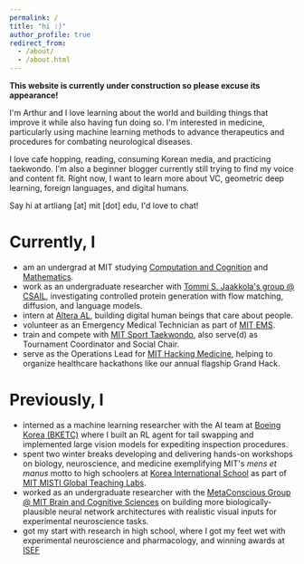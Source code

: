 ```yaml
---
permalink: /
title: "hi :)"
author_profile: true
redirect_from: 
  - /about/
  - /about.html
---
```


**This website is currently under construction so please excuse its appearance!**

I'm Arthur and I love learning about the world and building things that improve it while also having fun doing so. I'm interested in medicine, particularly using machine learning methods to advance therapeutics and procedures for combating neurological diseases.

I love cafe hopping, reading, consuming Korean media, and practicing taekwondo. I'm also a beginner blogger currently still trying to find my voice and content fit. Right now, I want to learn more about VC, geometric deep learning, foreign languages, and digital humans.

Say hi at artliang [at] mit [dot] edu, I'd love to chat!

Currently, I
======
* am an undergrad at MIT studying [Computation and Cognition](https://mitadmissions.org/blogs/entry/my-major-course-6-9/) and [Mathematics](https://mitadmissions.org/blogs/entry/thoughts-on-mathmit/).
* work as an undergraduate researcher with [Tommi S. Jaakkola's group @ CSAIL](https://people.csail.mit.edu/tommi/), investigating controlled protein generation with flow matching, diffusion, and language models.
* intern at [Altera AL](https://altera.al/), building digital human beings that care about people.
* volunteer as an Emergency Medical Technician as part of [MIT EMS](https://ems.mit.edu/).
* train and compete with [MIT Sport Taekwondo](https://web.mit.edu/taekwondo/), also serve(d) as Tournament Coordinator and Social Chair.
* serve as the Operations Lead for [MIT Hacking Medicine](https://www.hackingmedicine.mit.edu/), helping to organize healthcare hackathons like our annual flagship Grand Hack.

Previously, I
======
* interned as a machine learning researcher with the AI team at [Boeing Korea (BKETC)](https://www.boeing.co.kr/boeing-korea/about-boeing-korea) where I built an RL agent for tail swapping and implemented large vision models for expediting inspection procedures.
* spent two winter breaks developing and delivering hands-on workshops on biology, neuroscience, and medicine exemplifying MIT's _mens et manus_ motto to high schoolers at [Korea International School](https://www.kis.or.kr/) as part of [MIT MISTI Global Teaching Labs](https://misti.mit.edu/mit-korea).
* worked as an undergraduate researcher with the [MetaConscious Group @ MIT Brain and Cognitive Sciences](https://www.metaconscious.org/) on building more biologically-plausible neural network architectures with realistic visual inputs for experimental neuroscience tasks.
* got my start with research in high school, where I got my feet wet with experimental neuroscience and pharmacology, and winning awards at [ISEF](https://www.societyforscience.org/isef/)
